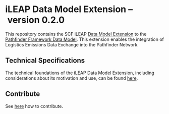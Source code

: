 # iLEAP Data Model Extension – version 0.2.0

This repository contains the SCF iLEAP [Data Model
Extension](https://wbcsd.github.io/data-model-extensions/) to the [Pathfinder Framework Data
Model](https://wbcsd.github.io/tr/data-exchange-protocol/#data-model). This extension enables the integration of Logistics Emissions Data Exchange into the Pathfinder Network.

## Technical Specifications

The technical foundations of the iLEAP Data Model Extension, including considerations about its
motivation and use, can be found [here](https://sine-fdn.github.io/ileap-extension/).

## Contribute

See [here](https://github.com/sine-fdn/ileap-extension/CONTRIBUTING.md) how to contribute.
